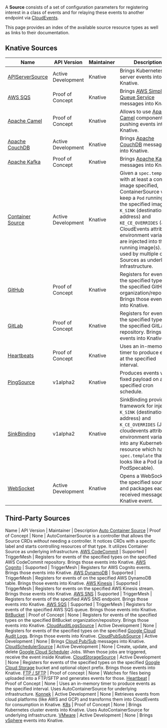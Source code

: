 A **Source** consists of a set of configuration parameters for registering
interest in a class of events and for relaying these events to another endpoint
via [CloudEvents](https://cloudevents.io).

This page provides an index of the available source resource types as well as
links to their documentation.

## Knative Sources

| Name                                                                                                                                | API Version        | Maintainer | Description                                                                                                                                                                                                                                                                                                                                                   |
| ----------------------------------------------------------------------------------------------------------------------------------- | ------------------ | ---------- | ------------------------------------------------------------------------------------------------------------------------------------------------------------------------------------------------------------------------------------------------------------------------------------------------------------------------------------------------------------- |
| [APIServerSource](https://github.com/knative/eventing/blob/master/pkg/apis/sources/v1alpha1/apiserver_types.go)                     | Active Development | Knative    | Brings Kubernetes API server events into Knative.                                                                                                                                                                                                                                                                                                             |
| [AWS SQS](https://github.com/knative/eventing-contrib/blob/master/awssqs/pkg/apis/sources/v1alpha1/aws_sqs_types.go)                | Proof of Concept   | Knative    | Brings [AWS Simple Queue Service](https://aws.amazon.com/sqs/) messages into Knative.                                                                                                                                                                                                                                                                         |
| [Apache Camel](https://github.com/knative/eventing-contrib/blob/master/camel/source/pkg/apis/sources/v1alpha1/camelsource_types.go) | Proof of Concept   | Knative    | Allows to use [Apache Camel](https://github.com/apache/camel) components for pushing events into Knative.                                                                                                                                                                                                                                                     |
| [Apache CouchDB](https://github.com/knative/eventing-contrib/blob/master/couchdb)                                                   | Active Development | Knative    | Brings [Apache CouchDB](https://couchdb.apache.org/) messages into Knative.                                                                                                                                                                                                                                                                                   |
| [Apache Kafka](https://github.com/knative/eventing-contrib/blob/master/kafka/source/pkg/apis/sources/v1alpha1/kafka_types.go)       | Proof of Concept   | Knative    | Brings [Apache Kafka](https://kafka.apache.org/) messages into Knative.                                                                                                                                                                                                                                                                                       |
| [Container Source](https://github.com/knative/eventing/blob/master/pkg/apis/sources/v1beta1/container_types.go)                     | Active Development | Knative    | Given a `spec.template` with at least a container image specified, ContainerSource will keep a `Pod` running with the specified image(s). `K_SINK` (destination address) and `KE_CE_OVERRIDES` (JSON CloudEvents attributes) environment variables are injected into the running image(s). It is used by multiple other Sources as underlying infrastructure. |
| [GitHub](https://github.com/knative/eventing-contrib/blob/master/github/pkg/apis/sources/v1alpha1/githubsource_types.go)            | Proof of Concept   | Knative    | Registers for events of the specified types on the specified GitHub organization/repository. Brings those events into Knative.                                                                                                                                                                                                                                |
| [GitLab](https://github.com/knative/eventing-contrib/blob/master/gitlab/pkg/apis/sources/v1alpha1/gitlabsource_types.go)            | Proof of Concept   | Knative    | Registers for events of the specified types on the specified GitLab repository. Brings those events into Knative.                                                                                                                                                                                                                                             |
| [Heartbeats](https://github.com/knative/eventing-contrib/tree/master/cmd/heartbeats)                                                | Proof of Concept   | Knative    | Uses an in-memory timer to produce events at the specified interval.                                                                                                                                                                                                                                                                                          |
| [PingSource](./pingsource/README.md)                                                                                                | v1alpha2           | Knative    | Produces events with a fixed payload on a specified cron schedule.                                                                                                                                                                                                                                                                                            |
| [SinkBinding](https://knative.dev/docs/eventing/samples/sinkbinding/)                                                               | v1alpha2           | Knative    | SinkBinding provides a framework for injecting `K_SINK` (destination address) and `K_CE_OVERRIDES` (JSON cloudevents attributes) environment variables into any Kubernetes resource which has a `spec.template` that looks like a Pod (aka PodSpecable).                                                                                                      |
| [WebSocket](https://github.com/knative/eventing-contrib/tree/master/cmd/websocketsource)                                            | Active Development | Knative    | Opens a WebSocket to the specified source and packages each received message as a Knative event.                                                                                                                                                                                                                                                              |

## Third-Party Sources

Name | API Version | Maintainer | Description
[Auto Container Source](https://github.com/Harwayne/auto-container-source) |
Proof of Concept | None | AutoContainerSource is a controller that allows the
Source CRDs _without_ needing a controller. It notices CRDs with a specific
label and starts controlling resources of that type. It utilizes Container
Source as underlying infrastructure.
[AWS CodeCommit](https://github.com/triggermesh/aws-event-sources/blob/master/cmd/awscodecommitsource/README.md)
| Supported | TriggerMesh | Registers for events of the specified types on the
specified AWS CodeCommit repository. Brings those events into Knative.
[AWS Cognito](https://github.com/triggermesh/aws-event-sources/blob/master/cmd/awscognitosource/README.md)
| Supported | TriggerMesh | Registers for AWS Cognito events. Brings those
events into Knative.
[AWS DynamoDB](https://github.com/triggermesh/aws-event-sources/blob/master/cmd/awsdynamodbsource/README.md)
| Supported | TriggerMesh | Registers for events of on the specified AWS
DynamoDB table. Brings those events into Knative.
[AWS Kinesis](https://github.com/triggermesh/aws-event-sources/tree/master/cmd/awskinesissource/README.md)
| Supported | TriggerMesh | Registers for events on the specified AWS Kinesis
stream. Brings those events into Knative.
[AWS SNS](https://github.com/triggermesh/aws-event-sources/tree/master/cmd/awssnssource)
| Supported | TriggerMesh | Registers for events of the specified AWS SNS
endpoint. Brings those events into Knative.
[AWS SQS](https://github.com/triggermesh/aws-event-sources/tree/master/cmd/awssqssource/README.md)
| Supported | TriggerMesh | Registers for events of the specified AWS SQS queue.
Brings those events into Knative.
[BitBucket](https://github.com/nachocano/bitbucket-source) | Proof of Concept |
None | Registers for events of the specified types on the specified BitBucket
organization/repository. Brings those events into Knative.
[CloudAuditLogsSource](https://github.com/google/knative-gcp/blob/master/docs/examples/cloudauditlogssource/README.md)
| Active Development | None | Registers for events of the specified types on the
specified
[Google Cloud Audit Logs](https://cloud.google.com/logging/docs/audit/). Brings
those events into Knative.
[CloudPubSubSource](https://github.com/google/knative-gcp/blob/master/docs/examples/cloudpubsubsource/README.md)
| Active Development | None | Brings
[Cloud Pub/Sub](https://cloud.google.com/pubsub/) messages into Knative.
[CloudSchedulerSource](https://github.com/google/knative-gcp/blob/master/docs/examples/cloudschedulersource/README.md)
| Active Development | None | Create, update, and delete
[Google Cloud Scheduler](https://cloud.google.com/scheduler/) Jobs. When those
jobs are triggered, receive the event inside Knative.
[CloudStorageSource](https://github.com/google/knative-gcp/blob/master/docs/examples/cloudstoragesource/README.md)
| Active Development | None | Registers for events of the specified types on the
specified [Google Cloud Storage](https://cloud.google.com/storage/) bucket and
optional object prefix. Brings those events into Knative.
[FTP / SFTP](https://github.com/vaikas-google/ftp) | Proof of concept | None |
Watches for files being uploaded into a FTP/SFTP and generates events for those.
[Heartbeat](https://github.com/Harwayne/auto-container-source/tree/master/heartbeat-source)
| Proof of Concept | None | Uses an in-memory timer to produce events as the
specified interval. Uses AutoContainerSource for underlying infrastructure.
[Konnek](https://konnek.github.io/docs/#/) | Active Development | None |
Retrieves events from cloud platforms (like AWS and GCP) and transforms them
into CloudEvents for consumption in Knative.
[K8s](https://github.com/Harwayne/auto-container-source/tree/master/k8s-event-source)
| Proof of Concept | None | Brings Kubernetes cluster events into Knative. Uses
AutoContainerSource for underlying infrastructure.
[VMware](https://github.com/vmware-tanzu/sources-for-knative/tree/master/pkg/apis/source/v1alpha1/vspheresource_types.go)
| Active Development | None | Brings
[vSphere](https://www.vmware.com/products/vsphere.html) events into Knative.
